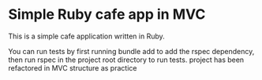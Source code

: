 # Simple Ruby cafe app in MVC

This is a simple cafe application written in Ruby.

You can run tests by first running bundle add to add the rspec dependency, then run rspec in the project root directory to run tests.
project has been refactored in MVC structure as practice
